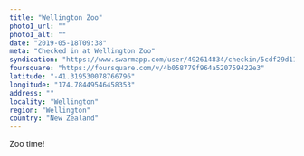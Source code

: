 ```yaml
---
title: "Wellington Zoo"
photo1_url: ""
photo1_alt: ""
date: "2019-05-18T09:38"
meta: "Checked in at Wellington Zoo"
syndication: "https://www.swarmapp.com/user/492614834/checkin/5cdf29d112c8f0002c803d4e"
foursquare: "https://foursquare.com/v/4b058779f964a520759422e3"
latitude: "-41.319530078766796"
longitude: "174.78449546458353"
address: ""
locality: "Wellington"
region: "Wellington"
country: "New Zealand"
---
```

Zoo time!

